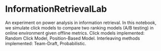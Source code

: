 # InformationRetrievalLab
An experiment on power analysis in information retrieval. In this notebook, we simulate click models to compare two ranking models (A/B testing) in online environment given offline metrics. Click models implemented: Random Click Model, Position-Based Model. Interleaving methods implemented: Team-Draft, Probabilistic.
